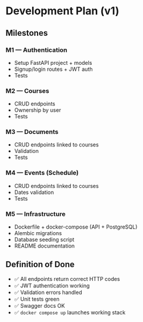 # Development Plan (v1)

## Milestones

### M1 — Authentication
- Setup FastAPI project + models
- Signup/login routes + JWT auth
- Tests

### M2 — Courses
- CRUD endpoints
- Ownership by user
- Tests

### M3 — Documents
- CRUD endpoints linked to courses
- Validation
- Tests

### M4 — Events (Schedule)
- CRUD endpoints linked to courses
- Dates validation
- Tests

### M5 — Infrastructure
- Dockerfile + docker-compose (API + PostgreSQL)
- Alembic migrations
- Database seeding script
- README documentation

## Definition of Done
- ✅ All endpoints return correct HTTP codes
- ✅ JWT authentication working
- ✅ Validation errors handled
- ✅ Unit tests green
- ✅ Swagger docs OK
- ✅ `docker compose up` launches working stack
